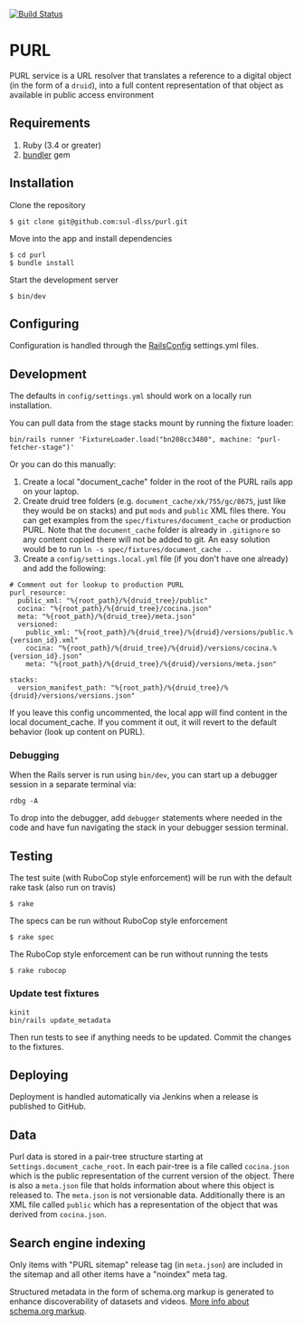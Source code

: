 [![Build Status](https://github.com/sul-dlss/purl/actions/workflows/ruby.yml/badge.svg)](https://github.com/sul-dlss/purl/actions/workflows/ruby.yml)

# PURL

PURL service is a URL resolver that translates a reference to a digital object (in the form of a `druid`), into a full content representation of that object as available in public access environment

## Requirements

1. Ruby (3.4 or greater)
2. [bundler](http://bundler.io/) gem

## Installation

Clone the repository

    $ git clone git@github.com:sul-dlss/purl.git

Move into the app and install dependencies

    $ cd purl
    $ bundle install

Start the development server

    $ bin/dev

## Configuring

Configuration is handled through the [RailsConfig](/railsconfig/config) settings.yml files.

## Development

The defaults in `config/settings.yml` should work on a locally run installation.

You can pull data from the stage stacks mount by running the fixture loader:
```shell
bin/rails runner 'FixtureLoader.load("bn208cc3480", machine: "purl-fetcher-stage")'
```

Or you can do this manually:

1. Create a local "document_cache" folder in the root of the PURL rails app on your laptop.
2. Create druid tree folders (e.g. `document_cache/xk/755/gc/8675`, just like they would be on stacks) and put `mods` and `public` XML files there.  You can get examples from the `spec/fixtures/document_cache` or production PURL. Note that the `document_cache` folder is already in `.gitignore` so any content copied there will not be added to git. An easy solution would be to run `ln -s spec/fixtures/document_cache .`.
3. Create a `config/settings.local.yml` file (if you don't have one already) and add the following:

```
# Comment out for lookup to production PURL
purl_resource:
  public_xml: "%{root_path}/%{druid_tree}/public"
  cocina: "%{root_path}/%{druid_tree}/cocina.json"
  meta: "%{root_path}/%{druid_tree}/meta.json"
  versioned:
    public_xml: "%{root_path}/%{druid_tree}/%{druid}/versions/public.%{version_id}.xml"
    cocina: "%{root_path}/%{druid_tree}/%{druid}/versions/cocina.%{version_id}.json"
    meta: "%{root_path}/%{druid_tree}/%{druid}/versions/meta.json"

stacks:
  version_manifest_path: "%{root_path}/%{druid_tree}/%{druid}/versions/versions.json"
```

If you leave this config uncommented, the local app will find content in the local document_cache.  If you comment it out, it will revert to the default behavior (look up content on PURL).

### Debugging

When the Rails server is run using `bin/dev`, you can start up a debugger session in a separate terminal via:

```shell
rdbg -A
```

To drop into the debugger, add `debugger` statements where needed in the code and have fun navigating the stack in your debugger session terminal.

## Testing

The test suite (with RuboCop style enforcement) will be run with the default rake task (also run on travis)

    $ rake

The specs can be run without RuboCop style enforcement

    $ rake spec

The RuboCop style enforcement can be run without running the tests

    $ rake rubocop

### Update test fixtures

```
kinit
bin/rails update_metadata
```

Then run tests to see if anything needs to be updated.  Commit the changes to the fixtures.

## Deploying

Deployment is handled automatically via Jenkins when a release is published to GitHub.

## Data
Purl data is stored in a pair-tree structure starting at `Settings.document_cache_root`.  In each pair-tree is a file called `cocina.json` which is the public representation of the current version of the object.  There is also a `meta.json` file that holds information about where this object is released to.  The `meta.json` is not versionable data.  Additionally there is an XML file called `public` which has a representation of the object that was derived from `cocina.json`.

## Search engine indexing

Only items with "PURL sitemap" release tag (in `meta.json`) are included in the sitemap and all other items have a "noindex" meta tag.

Structured metadata in the form of schema.org markup is generated to enhance discoverability of datasets and videos. [More info about schema.org markup](https://docs.google.com/document/d/1BO10k_zSTqqT1YmlCg5oE4tOsGXiqmHzQyb6itZypwo).
